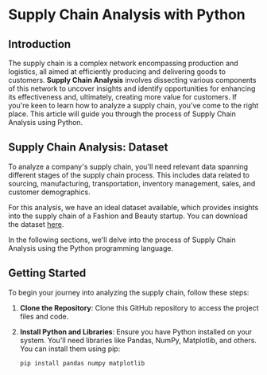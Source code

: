# Supply Chain Analysis with Python

## Introduction

The supply chain is a complex network encompassing production and logistics, all aimed at efficiently producing and delivering goods to customers. **Supply Chain Analysis** involves dissecting various components of this network to uncover insights and identify opportunities for enhancing its effectiveness and, ultimately, creating more value for customers. If you're keen to learn how to analyze a supply chain, you've come to the right place. This article will guide you through the process of Supply Chain Analysis using Python.

## Supply Chain Analysis: Dataset

To analyze a company's supply chain, you'll need relevant data spanning different stages of the supply chain process. This includes data related to sourcing, manufacturing, transportation, inventory management, sales, and customer demographics.

For this analysis, we have an ideal dataset available, which provides insights into the supply chain of a Fashion and Beauty startup. You can download the dataset [here](#insert-link).

In the following sections, we'll delve into the process of Supply Chain Analysis using the Python programming language.

## Getting Started

To begin your journey into analyzing the supply chain, follow these steps:

1. **Clone the Repository**: Clone this GitHub repository to access the project files and code.
2. **Install Python and Libraries**: Ensure you have Python installed on your system. You'll need libraries like Pandas, NumPy, Matplotlib, and others. You can install them using pip:

   ```shell
   pip install pandas numpy matplotlib
